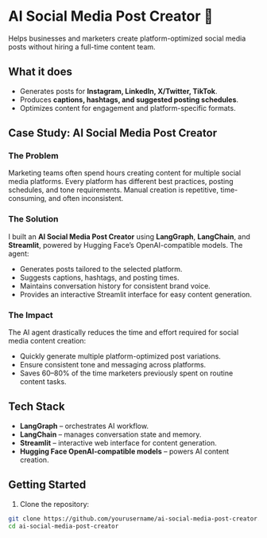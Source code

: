 # AI Social Media Post Creator 📱
Helps businesses and marketers create platform-optimized social media posts without hiring a full-time content team.

## What it does

- Generates posts for **Instagram, LinkedIn, X/Twitter, TikTok**.  
- Produces **captions, hashtags, and suggested posting schedules**.  
- Optimizes content for engagement and platform-specific formats.  

## Case Study: AI Social Media Post Creator

### The Problem
Marketing teams often spend hours creating content for multiple social media platforms. Every platform has different best practices, posting schedules, and tone requirements. Manual creation is repetitive, time-consuming, and often inconsistent.

### The Solution
I built an **AI Social Media Post Creator** using **LangGraph**, **LangChain**, and **Streamlit**, powered by Hugging Face’s OpenAI-compatible models. The agent:

- Generates posts tailored to the selected platform.  
- Suggests captions, hashtags, and posting times.  
- Maintains conversation history for consistent brand voice.  
- Provides an interactive Streamlit interface for easy content generation.  

### The Impact
The AI agent drastically reduces the time and effort required for social media content creation:

- Quickly generate multiple platform-optimized post variations.  
- Ensure consistent tone and messaging across platforms.  
- Saves 60–80% of the time marketers previously spent on routine content tasks.  

## Tech Stack

- **LangGraph** – orchestrates AI workflow.  
- **LangChain** – manages conversation state and memory.  
- **Streamlit** – interactive web interface for content generation.  
- **Hugging Face OpenAI-compatible models** – powers AI content creation.

## Getting Started

1. Clone the repository:

```bash
git clone https://github.com/yourusername/ai-social-media-post-creator.git
cd ai-social-media-post-creator
